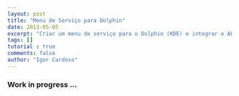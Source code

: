```yaml
---
layout: post
title: "Menu de Serviço para Dolphin"
date: 2013-05-05
excerpt: "Criar um menu de serviço para o Dolphin (KDE) e integrar o AES Crypt."
tags: []
tutorial : true
comments: false
author: "Igor Cardoso"
---
```


### Work in progress ...
